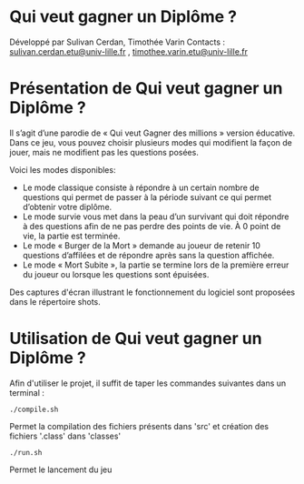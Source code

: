 Qui veut gagner un Diplôme ?
===========

Développé par Sulivan Cerdan, Timothée Varin
Contacts : sulivan.cerdan.etu@univ-lille.fr , timothee.varin.etu@univ-lille.fr

# Présentation de Qui veut gagner un Diplôme ?

<Description de votre jeu>
Il s’agit d’une parodie de « Qui veut Gagner des millions » version éducative. Dans ce jeu, vous pouvez choisir plusieurs modes qui modifient la façon de jouer, mais ne modifient pas les questions posées. 

Voici les modes disponibles: 
- Le mode classique consiste à répondre à un certain nombre de questions qui permet de passer à la période suivant ce qui permet d’obtenir votre diplôme. 
- Le mode survie vous met dans la peau d’un survivant qui doit répondre à des questions afin de ne pas perdre des points de vie. À 0 point de vie, la partie est terminée. 
- Le mode « Burger de la Mort » demande au joueur de retenir 10 questions d’affilées et de répondre après sans la question affichée. 
- Le mode « Mort Subite », la partie se termine lors de la première erreur du joueur ou lorsque les questions sont épuisées.

Des captures d'écran illustrant le fonctionnement du logiciel sont proposées dans le répertoire shots.


# Utilisation de Qui veut gagner un Diplôme ?

Afin d'utiliser le projet, il suffit de taper les commandes suivantes dans un terminal :

```
./compile.sh
```
Permet la compilation des fichiers présents dans 'src' et création des fichiers '.class' dans 'classes'

```
./run.sh
```
Permet le lancement du jeu
